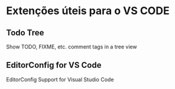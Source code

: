 # Extenções úteis para o VS CODE

## Todo Tree
Show TODO, FIXME, etc. comment tags in a tree view

## EditorConfig for VS Code
EditorConfig Support for Visual Studio Code
